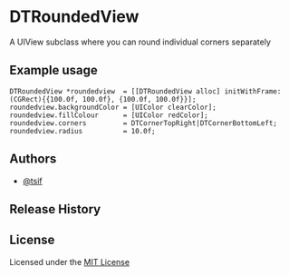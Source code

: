 DTRoundedView
=============

A UIView subclass where you can round individual corners separately

## Example usage

```no-highlight
DTRoundedView *roundedview  = [[DTRoundedView alloc] initWithFrame:(CGRect){{100.0f, 100.0f}, {100.0f, 100.0f}}];
roundedview.backgroundColor = [UIColor clearColor];
roundedview.fillColour      = [UIColor redColor];
roundedview.corners         = DTCornerTopRight|DTCornerBottomLeft;
roundedview.radius          = 10.0f;
```

## Authors

* [@tsif][tsif]

## Release History

## License

Licensed under the [MIT License](LICENSE-MIT)

[tsif]: https://github.com/thanpolas "tsif"
